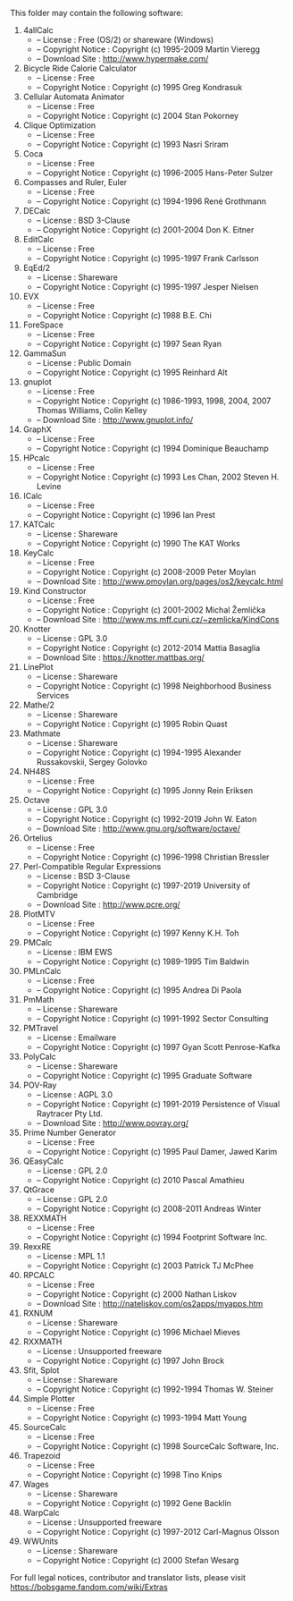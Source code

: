 ﻿This folder may contain the following software:

1. 4allCalc
   - – License : Free (OS/2) or shareware (Windows)
   - – Copyright Notice : Copyright (c) 1995-2009 Martin Vieregg
   - – Download Site : http://www.hypermake.com/
2. Bicycle Ride Calorie Calculator
   - – License : Free
   - – Copyright Notice : Copyright (c) 1995 Greg Kondrasuk
3. Cellular Automata Animator
   - – License : Free
   - – Copyright Notice : Copyright (c) 2004 Stan Pokorney
4. Clique Optimization
   - – License : Free
   - – Copyright Notice : Copyright (c) 1993 Nasri Sriram
5. Coca
   - – License : Free
   - – Copyright Notice : Copyright (c) 1996-2005 Hans-Peter Sulzer
6. Compasses and Ruler, Euler
   - – License : Free
   - – Copyright Notice : Copyright (c) 1994-1996 René Grothmann
7. DECalc
   - – License : BSD 3-Clause
   - – Copyright Notice : Copyright (c) 2001-2004 Don K. Eitner
8. EditCalc
   - – License : Free
   - – Copyright Notice : Copyright (c) 1995-1997 Frank Carlsson
9. EqEd/2
   - – License : Shareware
   - – Copyright Notice : Copyright (c) 1995-1997 Jesper Nielsen
10. EVX
    - – License : Free
    - – Copyright Notice : Copyright (c) 1988 B.E. Chi
11. ForeSpace
    - – License : Free
    - – Copyright Notice : Copyright (c) 1997 Sean Ryan
12. GammaSun
    - – License : Public Domain
    - – Copyright Notice : Copyright (c) 1995 Reinhard Alt
13. gnuplot
    - – License : Free
    - – Copyright Notice : Copyright (c) 1986-1993, 1998, 2004, 2007 Thomas Williams, Colin Kelley
    - – Download Site : http://www.gnuplot.info/
14. GraphX
    - – License : Free
    - – Copyright Notice : Copyright (c) 1994 Dominique Beauchamp
15. HPcalc
    - – License : Free
    - – Copyright Notice : Copyright (c) 1993 Les Chan, 2002 Steven H. Levine
16. ICalc
    - – License : Free
    - – Copyright Notice : Copyright (c) 1996 Ian Prest
17. KATCalc
    - – License : Shareware
    - – Copyright Notice : Copyright (c) 1990 The KAT Works
18. KeyCalc
    - – License : Free
    - – Copyright Notice : Copyright (c) 2008-2009 Peter Moylan
    - – Download Site : http://www.pmoylan.org/pages/os2/keycalc.html
19. Kind Constructor
    - – License : Free
    - – Copyright Notice : Copyright (c) 2001-2002 Michal Žemlička
    - – Download Site : http://www.ms.mff.cuni.cz/~zemlicka/KindCons
20. Knotter
    - – License : GPL 3.0
    - – Copyright Notice : Copyright (c) 2012-2014 Mattia Basaglia
    - – Download Site : https://knotter.mattbas.org/
21. LinePlot
    - – License : Shareware
    - – Copyright Notice : Copyright (c) 1998 Neighborhood Business Services
22. Mathe/2
    - – License : Shareware
    - – Copyright Notice : Copyright (c) 1995 Robin Quast
23. Mathmate
    - – License : Shareware
    - – Copyright Notice : Copyright (c) 1994-1995 Alexander Russakovskii, Sergey Golovko
24. NH48S
    - – License : Free
    - – Copyright Notice : Copyright (c) 1995 Jonny Rein Eriksen
25. Octave
    - – License : GPL 3.0
    - – Copyright Notice : Copyright (c) 1992-2019 John W. Eaton
    - – Download Site : http://www.gnu.org/software/octave/
26. Ortelius
    - – License : Free
    - – Copyright Notice : Copyright (c) 1996-1998 Christian Bressler
27. Perl-Compatible Regular Expressions
    - – License : BSD 3-Clause
    - – Copyright Notice : Copyright (c) 1997-2019 University of Cambridge
    - – Download Site : http://www.pcre.org/
28. PlotMTV
    - – License : Free
    - – Copyright Notice : Copyright (c) 1997 Kenny K.H. Toh
29. PMCalc
    - – License : IBM EWS
    - – Copyright Notice : Copyright (c) 1989-1995 Tim Baldwin
30. PMLnCalc
    - – License : Free
    - – Copyright Notice : Copyright (c) 1995 Andrea Di Paola
31. PmMath
    - – License : Shareware
    - – Copyright Notice : Copyright (c) 1991-1992 Sector Consulting
32. PMTravel
    - – License : Emailware
    - – Copyright Notice : Copyright (c) 1997 Gyan Scott Penrose-Kafka
33. PolyCalc
    - – License : Shareware
    - – Copyright Notice : Copyright (c) 1995 Graduate Software
34. POV-Ray
    - – License : AGPL 3.0
    - – Copyright Notice : Copyright (c) 1991-2019 Persistence of Visual Raytracer Pty Ltd.
    - – Download Site : http://www.povray.org/
35. Prime Number Generator
    - – License : Free
    - – Copyright Notice : Copyright (c) 1995 Paul Damer, Jawed Karim
36. QEasyCalc
    - – License : GPL 2.0
    - – Copyright Notice : Copyright (c) 2010 Pascal Amathieu
37. QtGrace
    - – License : GPL 2.0
    - – Copyright Notice : Copyright (c) 2008-2011 Andreas Winter
38. REXXMATH
    - – License : Free
    - – Copyright Notice : Copyright (c) 1994 Footprint Software Inc.
39. RexxRE
    - – License : MPL 1.1
    - – Copyright Notice : Copyright (c) 2003 Patrick TJ McPhee
40. RPCALC
    - – License : Free
    - – Copyright Notice : Copyright (c) 2000 Nathan Liskov
    - – Download Site : http://nateliskov.com/os2apps/myapps.htm
41. RXNUM
    - – License : Shareware
    - – Copyright Notice : Copyright (c) 1996 Michael Mieves
42. RXXMATH
    - – License : Unsupported freeware
    - – Copyright Notice : Copyright (c) 1997 John Brock
43. Sfit, Splot
    - – License : Shareware
    - – Copyright Notice : Copyright (c) 1992-1994 Thomas W. Steiner
44. Simple Plotter
    - – License : Free
    - – Copyright Notice : Copyright (c) 1993-1994 Matt Young
45. SourceCalc
    - – License : Free
    - – Copyright Notice : Copyright (c) 1998 SourceCalc Software, Inc.
46. Trapezoid
    - – License : Free
    - – Copyright Notice : Copyright (c) 1998 Tino Knips
47. Wages
    - – License : Shareware
    - – Copyright Notice : Copyright (c) 1992 Gene Backlin
48. WarpCalc
    - – License : Unsupported freeware
    - – Copyright Notice : Copyright (c) 1997-2012 Carl-Magnus Olsson
49. WWUnits
    - – License : Shareware
    - – Copyright Notice : Copyright (c) 2000 Stefan Wesarg

For full legal notices, contributor and translator lists, please visit https://bobsgame.fandom.com/wiki/Extras